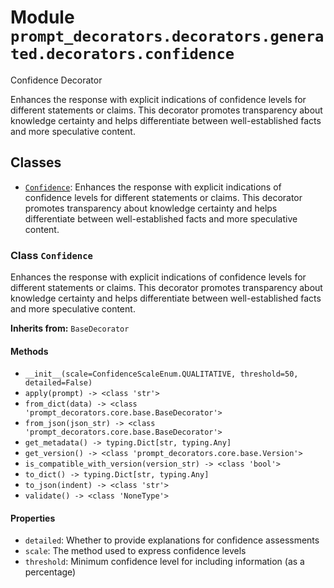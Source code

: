 # Module `prompt_decorators.decorators.generated.decorators.confidence`

Confidence Decorator

Enhances the response with explicit indications of confidence levels for different statements or claims. This decorator promotes transparency about knowledge certainty and helps differentiate between well-established facts and more speculative content.

## Classes

- [`Confidence`](#class-confidence): Enhances the response with explicit indications of confidence levels for different statements or claims. This decorator promotes transparency about knowledge certainty and helps differentiate between well-established facts and more speculative content.

### Class `Confidence`

Enhances the response with explicit indications of confidence levels for different statements or claims. This decorator promotes transparency about knowledge certainty and helps differentiate between well-established facts and more speculative content.

**Inherits from:** `BaseDecorator`

#### Methods

- `__init__(scale=ConfidenceScaleEnum.QUALITATIVE, threshold=50, detailed=False)`
- `apply(prompt) -> <class 'str'>`
- `from_dict(data) -> <class 'prompt_decorators.core.base.BaseDecorator'>`
- `from_json(json_str) -> <class 'prompt_decorators.core.base.BaseDecorator'>`
- `get_metadata() -> typing.Dict[str, typing.Any]`
- `get_version() -> <class 'prompt_decorators.core.base.Version'>`
- `is_compatible_with_version(version_str) -> <class 'bool'>`
- `to_dict() -> typing.Dict[str, typing.Any]`
- `to_json(indent) -> <class 'str'>`
- `validate() -> <class 'NoneType'>`
#### Properties

- `detailed`: Whether to provide explanations for confidence assessments
- `scale`: The method used to express confidence levels
- `threshold`: Minimum confidence level for including information (as a percentage)

